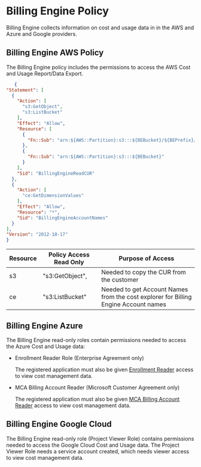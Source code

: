 # Billing Engine Policy 

Billing Engine collects information on cost and usage data in in the AWS and Azure and Google providers.

## Billing Engine AWS Policy 

The Billing Engine policy includes the permissions to access the AWS Cost and Usage Report/Data Export.

  ```json  
     {
  "Statement": [
    {
      "Action": [
        "s3:GetObject",
        "s3:ListBucket"
      ],
      "Effect": "Allow",
      "Resource": [
        {
          "Fn::Sub": "arn:${AWS::Partition}:s3:::${BEBucket}/${BEPrefix}/*"
        },
        {
          "Fn::Sub": "arn:${AWS::Partition}:s3:::${BEBucket}"
        }
      ],
      "Sid": "BillingEngineReadCUR"
    },
    {
      "Action": [
        "ce:GetDimensionValues"
      ],
      "Effect": "Allow",
      "Resource": "*",
      "Sid": "BillingEngineAccountNames"
    }
  ],
  "Version": "2012-10-17"
}
```    

| Resource  | Policy Access Read Only | Purpose of Access                                                                   |
|-----------|-------------------------|-------------------------------------------------------------------------------------|
| s3        | "s3:GetObject",         | Needed to copy the CUR from the customer                                            |
| ce        | "s3:ListBucket"         | Needed to get Account Names from the cost explorer for Billing Engine Account names |


## Billing Engine Azure 

The Billing Engine read-only roles contain permissions needed to access the Azure Cost and Usage data:

* Enrollment Reader Role (Enterprise Agreement only)

   The registered application must also be given [Enrollment Reader](https://learn.microsoft.com/en-us/azure/cost-management-billing/manage/assign-roles-azure-service-principals#permissions-that-can-be-assigned-to-the-spn) access to view cost management data.

* MCA Billing Account Reader (Microsoft Customer Agreement only)

   The registered application must also be given [MCA Billing Account Reader](https://learn.microsoft.com/en-us/azure/cost-management-billing/manage/understand-mca-roles) access to view cost management data. 


## Billing Engine Google Cloud

The Billing Engine read-only role (Project Viewer Role) contains permissions needed to access the Google Cloud Cost and Usage data. The Project Viewer Role needs a service account created, which needs viewer access to view cost management data. 
